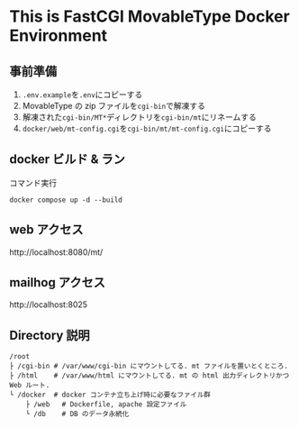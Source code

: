 # This is FastCGI MovableType Docker Environment

## 事前準備

1. `.env.example`を`.env`にコピーする
1. MovableType の zip ファイルを`cgi-bin`で解凍する
1. 解凍された`cgi-bin/MT*`ディレクトリを`cgi-bin/mt`にリネームする
1. `docker/web/mt-config.cgi`を`cgi-bin/mt/mt-config.cgi`にコピーする

## docker ビルド & ラン

コマンド実行

```
docker compose up -d --build
```

## web アクセス

http://localhost:8080/mt/

## mailhog アクセス

http://localhost:8025

## Directory 説明

```
/root
├ /cgi-bin # /var/www/cgi-bin にマウントしてる. mt ファイルを置いとくところ.
├ /html    # /var/www/html にマウントしてる. mt の html 出力ディレクトリかつ Web ルート.
└ /docker  # docker コンテナ立ち上げ時に必要なファイル群
	├ /web   # Dockerfile, apache 設定ファイル
	└ /db    # DB のデータ永続化
```
